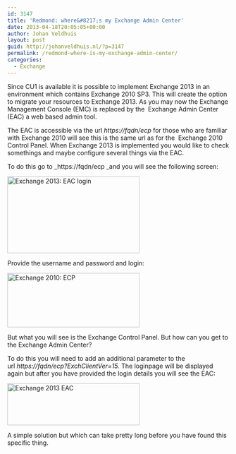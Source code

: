 ```yaml
---
id: 3147
title: 'Redmond: where&#8217;s my Exchange Admin Center'
date: 2013-04-18T20:05:05+00:00
author: Johan Veldhuis
layout: post
guid: http://johanveldhuis.nl/?p=3147
permalink: /redmond-where-is-my-exchange-admin-center/
categories:
  - Exchange
---
```

Since CU1 is available it is possible to implement Exchange 2013 in an environment which contains Exchange 2010 SP3. This will create the option to migrate your resources to Exchange 2013. As you may now the Exchange Management Console (EMC) is replaced by the  Exchange Admin Center (EAC) a web based admin tool.

The EAC is accessible via the url _https://fqdn/ecp_ for those who are familiar with Exchange 2010 will see this is the same url as for the  Exchange 2010 Control Panel. When Exchange 2013 is implemented you would like to check somethings and maybe configure several things via the EAC.

To do this go to _https://fqdn/ecp _and you will see the following screen:

[<img alt="Exchange 2013: EAC login" src="https://i1.wp.com/johanveldhuis.nl/wp-content/uploads/2013/04/ECP-login-300x174.png?resize=300%2C174" width="300" height="174" data-recalc-dims="1" />](https://i1.wp.com/johanveldhuis.nl/wp-content/uploads/2013/04/ECP-login.png)

Provide the username and password and login:

[<img alt="Exchange 2010: ECP" src="https://i0.wp.com/johanveldhuis.nl/wp-content/uploads/2013/04/ECP-Exchange-2010-300x123.png?resize=300%2C123" width="300" height="123" data-recalc-dims="1" />](https://i1.wp.com/johanveldhuis.nl/wp-content/uploads/2013/04/ECP-Exchange-2010.png)

But what you will see is the Exchange Control Panel. But how can you get to the Exchange Admin Center?
  
To do this you will need to add an additional parameter to the url _https://fqdn/ecp?ExchClientVer=15._ The loginpage will be displayed again but after you have provided the login details you will see the EAC:

[<img alt="Exchange 2013 EAC" src="https://i2.wp.com/johanveldhuis.nl/wp-content/uploads/2013/04/ECP-Exchange-2013-300x95.png?resize=300%2C95" width="300" height="95" data-recalc-dims="1" />](https://i1.wp.com/johanveldhuis.nl/wp-content/uploads/2013/04/ECP-Exchange-2013.png)

A simple solution but which can take pretty long before you have found this specific thing.